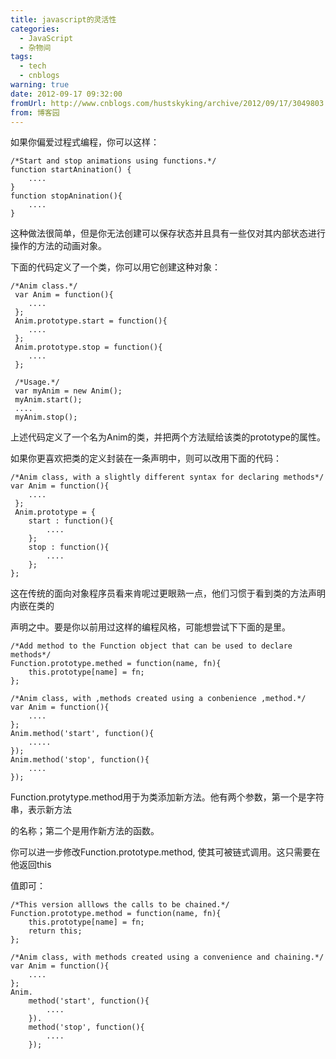 ```yaml
---
title: javascript的灵活性
categories:
  - JavaScript
  - 杂物间
tags:
  - tech
  - cnblogs
warning: true
date: 2012-09-17 09:32:00
fromUrl: http://www.cnblogs.com/hustskyking/archive/2012/09/17/3049803.html
from: 博客园
---
```




<p>如果你偏爱过程式编程，你可以这样：</p>

```
/*Start and stop animations using functions.*/
function startAnination() {
    ....
}
function stopAnination(){
    ....
}

```

<p>这种做法很简单，但是你无法创建可以保存状态并且具有一些仅对其内部状态进行操作的方法的动画对象。</p>
<p>下面的代码定义了一个类，你可以用它创建这种对象：</p>

```
/*Anim class.*/
 var Anim = function(){
    ....
 };
 Anim.prototype.start = function(){
    ....
 };
 Anim.prototype.stop = function(){
    ....
 };

 /*Usage.*/
 var myAnim = new Anim();
 myAnim.start();
 ....
 myAnim.stop();

```

<p>上述代码定义了一个名为Anim的类，并把两个方法赋给该类的prototype的属性。</p>
<p>如果你更喜欢把类的定义封装在一条声明中，则可以改用下面的代码：</p>

```
/*Anim class, with a slightly different syntax for declaring methods*/
var Anim = function(){
    ....
 };
 Anim.prototype = {
    start : function(){
        ....
    };
    stop : function(){
        ....
    };
};

```

<p>这在传统的面向对象程序员看来肯呢过更眼熟一点，他们习惯于看到类的方法声明内嵌在类的</p>
<p>声明之中。要是你以前用过这样的编程风格，可能想尝试下下面的是里。</p>

```
/*Add method to the Function object that can be used to declare methods*/
Function.prototype.methed = function(name, fn){
    this.prototype[name] = fn;
};

/*Anim class, with ,methods created using a conbenience ,method.*/
var Anim = function(){
    ....
};
Anim.method('start', function(){
    .....
});
Anim.method('stop', function(){
    ....
});

```

<p>Function.protytype.method用于为类添加新方法。他有两个参数，第一个是字符串，表示新方法</p>
<p>的名称；第二个是用作新方法的函数。</p>


<p>你可以进一步修改Function.prototype.method, 使其可被链式调用。这只需要在他返回this</p>
<p>值即可：</p>

```
/*This version alllows the calls to be chained.*/
Function.prototype.method = function(name, fn){
    this.prototype[name] = fn;
    return this;
};

/*Anim class, with methods created using a convenience and chaining.*/
var Anim = function(){
    ....
};
Anim.
    method('start', function(){
        ....
    }).
    method('stop', function(){
        ....
    });

```



<p>
              </p>